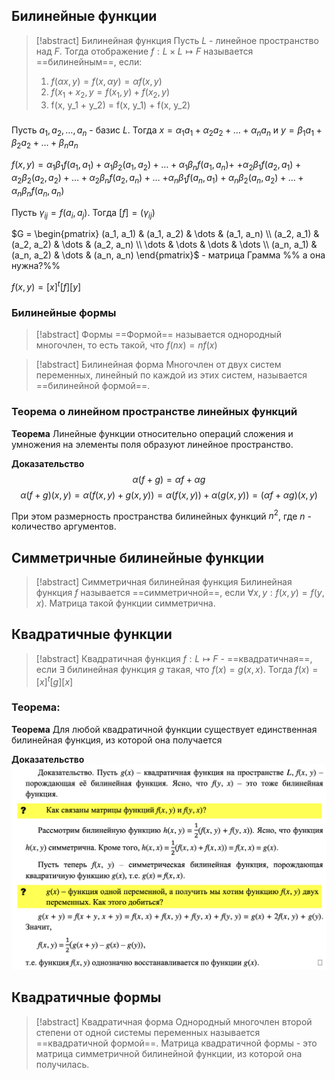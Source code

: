 ## Билинейные функции

> [!abstract] Билинейная функция
> Пусть $L$ - линейное пространство над $F$. Тогда отображение $f: L\times L \mapsto F$ называется ==билинейным==, если:
> 1) $f(\alpha x, y) = f(x, \alpha y) = \alpha f(x, y)$
> 2) $f(x_1 + x_2, y = f(x_1, y) + f(x_2, y)$
> 3) f(x, y_1 + y_2) = f(x, y_1) + f(x, y_2)

### 
Пусть $a_1, a_2, \dots, a_n$ - базис $L$. Тогда $x = \alpha_1 a_1 + \alpha_2 a_2 + \dots + \alpha_n a_n$
и $y = \beta_1 a_1 + \beta_2 a_2 + \dots + \beta_n a_n$

$f(x, y) = \alpha_1\beta_1 f(a_1, a_1) + \alpha_1 \beta_2 (a_1, a_2) + \dots + \alpha_1\beta_n f(a_1, a_n)+$ $+ \alpha_2\beta_1 f(a_2, a_1) + \alpha_2 \beta_2 (a_2, a_2) + \dots + \alpha_2\beta_n f(a_2, a_n) + \dots$ $+\alpha_n\beta_1 f(a_n, a_1) + \alpha_n \beta_2 (a_n, a_2) + \dots + \alpha_n\beta_n f(a_n, a_n)$

Пусть $\gamma_{ij} = f(a_i, a_j)$. Тогда $[f] = (\gamma_{ij})$

$G = \begin{pmatrix} (a_1, a_1) & (a_1, a_2) & \dots & (a_1, a_n) \\ (a_2, a_1) & (a_2, a_2)  & \dots  & (a_2, a_n) \\ \dots & \dots & \dots & \dots \\ (a_n, a_1) & (a_n, a_2)  & \dots &  (a_n, a_n)  \end{pmatrix}$ - матрица Грамма %% а она нужна?%%

$f(x, y) = [x]^t[f][y]$

### Билинейные формы

> [!abstract] Формы
> ==Формой== называется однородный многочлен, то есть такой, что $f(nx) = nf(x)$


> [!abstract] Билинейная форма
> Многочлен от двух систем переменных, линейный по каждой из этих систем, называется ==билинейной формой==.

### Теорема о линейном пространстве линейных функций
**Теорема**
Линейные функции относительно операций сложения и умножения на элементы поля образуют линейное пространство.

**Доказательство**
$$\alpha (f + g) = \alpha f + \alpha g$$
$$\alpha(f + g)(x, y) = \alpha(f(x, y) + g(x, y)) = \alpha(f(x, y)) + \alpha(g(x, y)) = (\alpha f + \alpha g)(x, y)$$

При этом размерность пространства билинейных функций $n^2$, где $n$ - количество аргументов.

## Симметричные билинейные функции

> [!abstract] Симметричная билинейная функция
> Билинейная функция $f$ называется ==симметричной==, если $\forall x, y: f(x, y) = f(y, x)$. Матрица такой функции симметрична.

## Квадратичные функции

> [!abstract] Квадратичная функция
> $f: L\mapsto F$ - ==квадратичная==, если $\exists$ билинейная функция $g$ такая, что $f(x) = g(x, x)$. Тогда $f(x) = [x]^t [g][x]$

### Теорема:
**Теорема**
Для любой квадратичной функции существует единственная билинейная функция, из которой она получается

**Доказательство**
![](attachments/Pasted%20image%2020230424154926.png)

## Квадратичные формы

> [!abstract] Квадратичная форма
> Однородный многочлен второй степени от одной системы переменных называется ==квадратичной формой==. Матрица квадратичной формы - это матрица симметричной билинейной функции, из которой она получилась.
